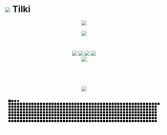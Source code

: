  # <img src="https://tilki.neocities.org/resim/tilki.png" width="40px"> Tilki
 <p align="center"> 
<img src="https://github-profile-trophy.vercel.app/?username=tilkidevelopment&theme=juicyfresh&no-bg=true" />
  <br>
 <p align="center">
<img src="https://skillicons.dev/icons?i=html,css,js,ts,react,vite,bootstrap,express,nodejs,npm,git,github,codepen,replit,cloudflare,python,c,cs,cpp,bash,powershell,androidstudio,apple,unity,robloxstudio,electron,arduino,blender,discord,discordjs,instagram,linux,windows,wordpress,visualstudio,vscode,ps,ai,pr" />

</p>
 </p>
 <br>
 <p align="center"> 
 <a href="https://www.youtube.com/@tilki_dev" target"blank_"><img src="https://img.shields.io/badge/tilki%20-ff0000.svg?&style=for-the-badge&logo=youtube&logoColor=white"></a>
 <a href="https://github.com/tilkidevelopment" target"blank_"><img src="https://img.shields.io/badge/Tilki%20-191717.svg?&style=for-the-badge&logo=github&logoColor=white"></a>
  <a href="https://discord.com/users/1097150765581213786" target"blank_"><img src="https://img.shields.io/badge/tilki%20-7289DA.svg?&style=for-the-badge&logo=discord&logoColor=white"></a>
<a href="https://www.npmjs.com/~tilki"><img src="https://img.shields.io/badge/Tilki%20-191717.svg?&style=for-the-badge&logo=npm&logoColor=white" /></a>
<br>
 <a href="#" target"blank_"><img src="https://img.shields.io/discord/1159447551225909269?style=for-the-badge&color=7289da&label=tilki&logo=fox&logoColor=white">
 </a>

</p>
<br>
<p align="center">
 </p>
<br>
 <p align="center">
 <img src="https://count.getloli.com/get/@tilkidevelopment?theme=gelbooru">
 </p>

<div align="center">
  <picture>
    <source media="(prefers-color-scheme: dark)" srcset="https://raw.githubusercontent.com/CagatayAkkas/CagatayAkkas/output/github-contribution-grid-snake-dark.svg">
    <source media="(prefers-color-scheme: light)" srcset="https://raw.githubusercontent.com/CagatayAkkas/CagatayAkkas/output/github-contribution-grid-snake.svg">
    <img alt="github contribution grid snake animation" src="https://raw.githubusercontent.com/CagatayAkkas/CagatayAkkas/output/github-contribution-grid-snake.svg">
  </picture>
</div>
